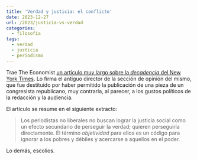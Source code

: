 ```yaml
---
title: 'Verdad y justicia: el conflicto'
date: 2023-12-27
url: /2023/justicia-vs-verdad
categories:
  - filosofía
tags:
  - verdad
  - justicia
  - periodismo
---
```


Trae The Economist [un artículo muy largo sobre la _decadencia_ del New York Times](https://www.economist.com/1843/2023/12/14/when-the-new-york-times-lost-its-way?etear=nl_today_1). Lo firma el antiguo director de la sección de opinión del mismo, que fue destituido por haber permitido la publicación de una pieza de un congresista republicano, muy contraria, al parecer, a los gustos políticos de la redacción y la audiencia.

El artículo se resume en el siguiente extracto:

> Los periodistas no liberales no buscan lograr la justicia social como un efecto secundario de perseguir la verdad; quieren perseguirla directamente. El término _objetividad_ para ellos es un código para ignorar a los pobres y débiles y acercarse a aquellos en el poder.

Lo demás, escolios.





